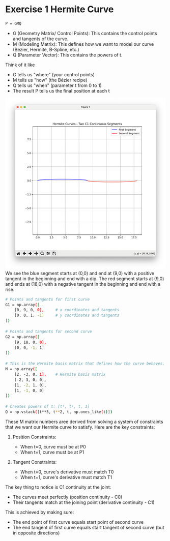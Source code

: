 # Exercise 1 Hermite Curve
```bash
P = GMQ
```
- G (Geometry Matrix/ Control Points): This contains the control points and tangents of the curve.
- M (Modeling Matrix): This defines how we want to model our curve (Bezier, Hermite, B-Spline, etc.)
- Q (Parameter Vector): This contains the powers of t.

Think of it like 
- G tells us "where" (your control points)
- M tells us "how" (the Bézier recipe)
- Q tells us "when" (parameter t from 0 to 1)
- The result P tells us the final position at each t

![exercise1_resut](exercise1_result.png)
We see the blue segment starts at (0,0) and end at (9,0) with a positive tangent in the beginning and end with a dip. The red segment starts at (9,0) and ends at (18,0) with a negative tangent in the beginning and end with a rise.

```bash
# Points and tangents for first curve
G1 = np.array([
    [0, 9, 0, 0],     # x coordinates and tangents
    [0, 0, 1, -1]     # y coordinates and tangents
])

# Points and tangents for second curve
G2 = np.array([
    [9, 18, 0, 0],
    [0, 0, -1, 1]
])

# This is the Hermite basis matrix that defines how the curve behaves. It's used to blend the control points and tangents.
M = np.array([
    [2, -3, 0, 1],    # Hermite basis matrix
    [-2, 3, 0, 0],
    [1, -2, 1, 0],
    [1, -1, 0, 0]
])

# Creates powers of t: [t³, t², t, 1]
Q = np.vstack([t**3, t**2, t, np.ones_like(t)])

```    

These M matrix numbers aree derived from solving a system of constraints that we want our Hermite curve to satisfy. Here are the key constraints:

1. Position Constraints:
    - When t=0, curve must be at P0   
    - When t=1, curve must be at P1

2. Tangent Constraints:
    - When t=0, curve's derivative must match T0
    - When t=1, curve's derivative must match T1

The key thing to notice is C1 continuity at the joint:
- The curves meet perfectly (position continuity - C0)
- Their tangents match at the joining point (derivative continuity - C1)

This is achieved by making sure:
- The end point of first curve equals start point of second curve
- The end tangent of first curve equals start tangent of second curve (but in opposite directions)
